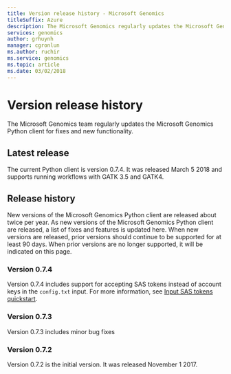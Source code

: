 ```yaml
---
title: Version release history - Microsoft Genomics
titleSuffix: Azure
description: The Microsoft Genomics regularly updates the Microsoft Genomics Python client for fixes and new functionality. 
services: genomics
author: grhuynh
manager: cgronlun
ms.author: ruchir
ms.service: genomics
ms.topic: article
ms.date: 03/02/2018
---
```


# Version release history
The Microsoft Genomics team regularly updates the Microsoft Genomics Python client for fixes and new functionality. 

## Latest release
The current Python client is version 0.7.4. It was released March 5 2018 and supports running workflows with GATK 3.5 and GATK4.


## Release history 
New versions of the Microsoft Genomics Python client are released about twice per year. As new versions of the Microsoft Genomics Python client are released, a list of fixes and features is updated here. When new versions are released, prior versions should continue to be supported for at least 90 days. When prior versions are no longer supported, it will be indicated on this page. 

### Version 0.7.4
Version 0.7.4 includes support for accepting SAS tokens instead of account keys in the `config.txt` input. For more information, see [Input SAS tokens quickstart](quickstart-input-sas.md). 

### Version 0.7.3
Version 0.7.3 includes minor bug fixes

### Version 0.7.2
Version 0.7.2 is the initial version. It was released November 1 2017.
